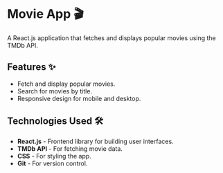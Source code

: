 # Movie App 🎬

A React.js application that fetches and displays popular movies using the TMDb API.

## Features ✨
- Fetch and display popular movies.
- Search for movies by title.
- Responsive design for mobile and desktop.

## Technologies Used 🛠️
- **React.js** - Frontend library for building user interfaces.
- **TMDb API** - For fetching movie data.
- **CSS** - For styling the app.
- **Git** - For version control.
